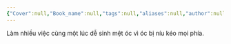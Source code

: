 ```yaml
---
{"Cover":null,"Book_name":null,"tags":null,"aliases":null,"author":null,"link":null,"dg-publish":true,"permalink":"/Book_ Reading 2024/Những câu nói hay trong sách/Làm nhiều việc cùng một lúc/","dgPassFrontmatter":true,"noteIcon":"2","created":"2023-12-15T08:45:47.052+07:00","updated":"2023-12-21T17:56:41.124+07:00"}
---
```


Làm nhiều việc cùng một lúc dễ sinh mệt óc vì óc bị níu kéo mọi phía. 
